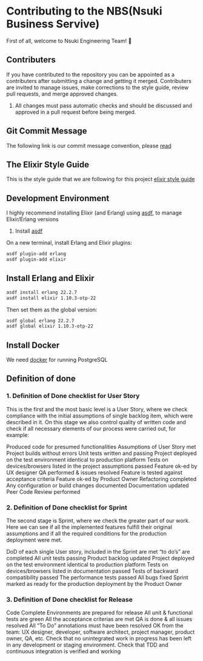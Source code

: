 # Contributing to the NBS(Nsuki Business Servive)

First of all, welcome to Nsuki Engineering Team! :raised_hands:

## Contributers

If you have contributed to the repository you can be appointed as a contributers
after submitting a change and getting it merged. Contributers are invited to manage issues, make corrections to the style guide, review pull requests, and
merge approved changes.

1. All changes must pass automatic checks and should be discussed and approved in a pull request before being merged.

## Git Commit Message

The following link is our commit message convention, please [read](https://chris.beams.io/posts/git-commit/)

## The Elixir Style Guide

This is the style guide that we are following for this project [elixir style guide](https://github.com/christopheradams/elixir_style_guide)

## Development Environment

I highly recommend installing Elixir (and Erlang) using [asdf](https://asdf-vm.com/#/), to manage Elixir/Erlang versions
1. Install [asdf](https://asdf-vm.com/#/core-manage-asdf-vm)

On a new terminal, install Erlang and Elixir plugins:

```bash
asdf plugin-add erlang
asdf plugin-add elixir
```

## Install Erlang and Elixir

```bash
asdf install erlang 22.2.7
asdf install elixir 1.10.3-otp-22
```
Then set them as the global version:
```bash
asdf global erlang 22.2.7
asdf global elixir 1.10.3-otp-22
```

## Install Docker

We need [docker](https://www.docker.com/) for running PostgreSQL

## Definition of done

### 1. Definition of Done checklist for User Story

This is the first and the most basic level is a User Story, where we check compliance with the initial assumptions of single backlog item, which were described in it. On this stage we also control quality of written code and check if all necessary elements of our process were carried out, for example:

Produced code for presumed functionalities
Assumptions of User Story met
Project builds without errors
Unit tests written and passing
Project deployed on the test environment identical to production platform
Tests on devices/browsers listed in the project assumptions passed
Feature ok-ed by UX designer
QA performed & issues resolved
Feature is tested against acceptance criteria
Feature ok-ed by Product Owner
Refactoring completed
Any configuration or build changes documented
Documentation updated
Peer Code Review performed


### 2. Definition of Done checklist for Sprint

The second stage is Sprint, where we check the greater part of our work. Here we can see if all the implemented features fulfill their original assumptions and if all the required conditions for the production deployment were met.

DoD of each single User story, included in the Sprint are met
“to do’s” are completed
All unit tests passing
Product backlog updated
Project deployed on the test environment identical to production platform
Tests on devices/browsers listed in documentation passed
Tests of backward compatibility passed
The performance tests passed
All bugs fixed
Sprint marked as ready for the production deployment by the Product Owner


### 3. Definition of Done checklist for Release

Code Complete
Environments are prepared for release
All unit & functional tests are green
All the acceptance criterias are met
QA is done & all issues resolved
All “To Do” annotations must have been resolved
OK from the team: UX designer, developer, software architect, project manager, product owner, QA, etc.
Check that no unintegrated work in progress has been left in any development or staging environment.
Check that TDD and continuous integration is verified and working
